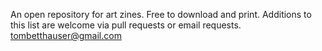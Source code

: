 An open repository for art zines. Free to download and print. Additions to this list are welcome via pull requests or email requests. <tombetthauser@gmail.com>